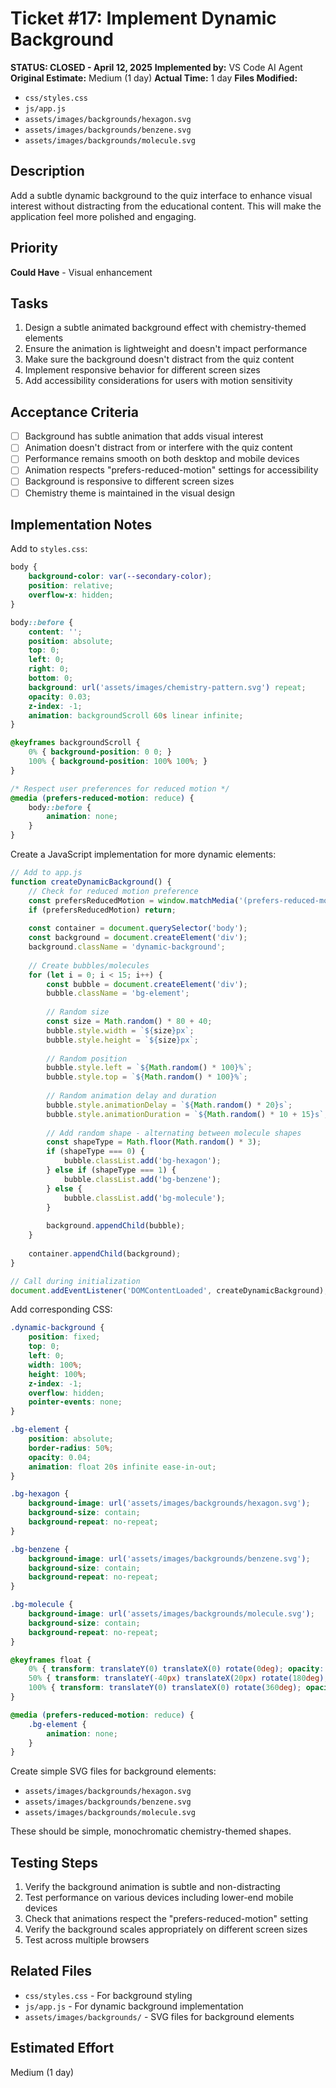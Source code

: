 # Ticket #17: Implement Dynamic Background

**STATUS: CLOSED - April 12, 2025**
**Implemented by:** VS Code AI Agent
**Original Estimate:** Medium (1 day)
**Actual Time:** 1 day
**Files Modified:**
- `css/styles.css`
- `js/app.js`
- `assets/images/backgrounds/hexagon.svg`
- `assets/images/backgrounds/benzene.svg`
- `assets/images/backgrounds/molecule.svg`

## Description
Add a subtle dynamic background to the quiz interface to enhance visual interest without distracting from the educational content. This will make the application feel more polished and engaging.

## Priority
**Could Have** - Visual enhancement

## Tasks
1. Design a subtle animated background effect with chemistry-themed elements
2. Ensure the animation is lightweight and doesn't impact performance
3. Make sure the background doesn't distract from the quiz content
4. Implement responsive behavior for different screen sizes
5. Add accessibility considerations for users with motion sensitivity

## Acceptance Criteria
- [ ] Background has subtle animation that adds visual interest
- [ ] Animation doesn't distract from or interfere with the quiz content
- [ ] Performance remains smooth on both desktop and mobile devices
- [ ] Animation respects "prefers-reduced-motion" settings for accessibility
- [ ] Background is responsive to different screen sizes
- [ ] Chemistry theme is maintained in the visual design

## Implementation Notes
Add to `styles.css`:

```css
body {
    background-color: var(--secondary-color);
    position: relative;
    overflow-x: hidden;
}

body::before {
    content: '';
    position: absolute;
    top: 0;
    left: 0;
    right: 0;
    bottom: 0;
    background: url('assets/images/chemistry-pattern.svg') repeat;
    opacity: 0.03;
    z-index: -1;
    animation: backgroundScroll 60s linear infinite;
}

@keyframes backgroundScroll {
    0% { background-position: 0 0; }
    100% { background-position: 100% 100%; }
}

/* Respect user preferences for reduced motion */
@media (prefers-reduced-motion: reduce) {
    body::before {
        animation: none;
    }
}
```

Create a JavaScript implementation for more dynamic elements:

```javascript
// Add to app.js
function createDynamicBackground() {
    // Check for reduced motion preference
    const prefersReducedMotion = window.matchMedia('(prefers-reduced-motion: reduce)').matches;
    if (prefersReducedMotion) return;
    
    const container = document.querySelector('body');
    const background = document.createElement('div');
    background.className = 'dynamic-background';
    
    // Create bubbles/molecules
    for (let i = 0; i < 15; i++) {
        const bubble = document.createElement('div');
        bubble.className = 'bg-element';
        
        // Random size
        const size = Math.random() * 80 + 40;
        bubble.style.width = `${size}px`;
        bubble.style.height = `${size}px`;
        
        // Random position
        bubble.style.left = `${Math.random() * 100}%`;
        bubble.style.top = `${Math.random() * 100}%`;
        
        // Random animation delay and duration
        bubble.style.animationDelay = `${Math.random() * 20}s`;
        bubble.style.animationDuration = `${Math.random() * 10 + 15}s`;
        
        // Add random shape - alternating between molecule shapes
        const shapeType = Math.floor(Math.random() * 3);
        if (shapeType === 0) {
            bubble.classList.add('bg-hexagon');
        } else if (shapeType === 1) {
            bubble.classList.add('bg-benzene');
        } else {
            bubble.classList.add('bg-molecule');
        }
        
        background.appendChild(bubble);
    }
    
    container.appendChild(background);
}

// Call during initialization
document.addEventListener('DOMContentLoaded', createDynamicBackground);
```

Add corresponding CSS:

```css
.dynamic-background {
    position: fixed;
    top: 0;
    left: 0;
    width: 100%;
    height: 100%;
    z-index: -1;
    overflow: hidden;
    pointer-events: none;
}

.bg-element {
    position: absolute;
    border-radius: 50%;
    opacity: 0.04;
    animation: float 20s infinite ease-in-out;
}

.bg-hexagon {
    background-image: url('assets/images/backgrounds/hexagon.svg');
    background-size: contain;
    background-repeat: no-repeat;
}

.bg-benzene {
    background-image: url('assets/images/backgrounds/benzene.svg');
    background-size: contain;
    background-repeat: no-repeat;
}

.bg-molecule {
    background-image: url('assets/images/backgrounds/molecule.svg');
    background-size: contain;
    background-repeat: no-repeat;
}

@keyframes float {
    0% { transform: translateY(0) translateX(0) rotate(0deg); opacity: 0.04; }
    50% { transform: translateY(-40px) translateX(20px) rotate(180deg); opacity: 0.06; }
    100% { transform: translateY(0) translateX(0) rotate(360deg); opacity: 0.04; }
}

@media (prefers-reduced-motion: reduce) {
    .bg-element {
        animation: none;
    }
}
```

Create simple SVG files for background elements:
- `assets/images/backgrounds/hexagon.svg`
- `assets/images/backgrounds/benzene.svg`
- `assets/images/backgrounds/molecule.svg`

These should be simple, monochromatic chemistry-themed shapes.

## Testing Steps
1. Verify the background animation is subtle and non-distracting
2. Test performance on various devices including lower-end mobile devices
3. Check that animations respect the "prefers-reduced-motion" setting
4. Verify the background scales appropriately on different screen sizes
5. Test across multiple browsers

## Related Files
- `css/styles.css` - For background styling
- `js/app.js` - For dynamic background implementation
- `assets/images/backgrounds/` - SVG files for background elements

## Estimated Effort
Medium (1 day)
